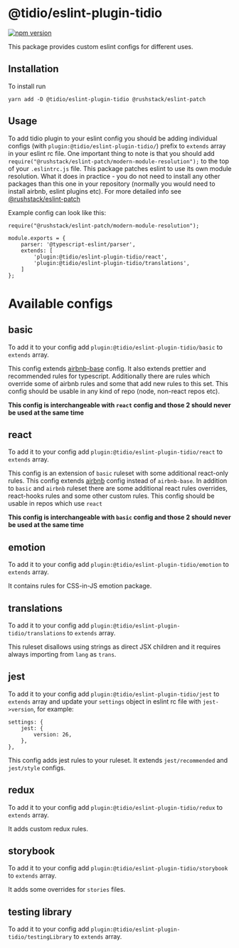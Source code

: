 # @tidio/eslint-plugin-tidio

[![npm version](https://badge.fury.io/js/@tidio%2Feslint-plugin-tidio.svg)](https://badge.fury.io/js/@tidio%2Feslint-plugin-tidio)

This package provides custom eslint configs for different uses.

## Installation

To install run

```
yarn add -D @tidio/eslint-plugin-tidio @rushstack/eslint-patch
```

## Usage

To add tidio plugin to your eslint config you should be adding individual configs (with `plugin:@tidio/eslint-plugin-tidio/`) prefix to `extends` array in your eslint rc file. One important thing to note is that you should add `require("@rushstack/eslint-patch/modern-module-resolution");` to the top of your `.eslintrc.js` file. This package patches eslint to use its own module resolution. What it does in practice - you do not need to install any other packages than this one in your repository (normally you would need to install airbnb, eslint plugins etc). For more detailed info see [@rushstack/eslint-patch](https://www.npmjs.com/package/@rushstack/eslint-patch)

Example config can look like this:

```
require("@rushstack/eslint-patch/modern-module-resolution");

module.exports = {
    parser: '@typescript-eslint/parser',
    extends: [
        'plugin:@tidio/eslint-plugin-tidio/react',
        'plugin:@tidio/eslint-plugin-tidio/translations',
    ]
};
```

# Available configs

## basic

To add it to your config add `plugin:@tidio/eslint-plugin-tidio/basic` to `extends` array.

This config extends [airbnb-base](https://www.npmjs.com/package/eslint-plugin-tidio-airbnb-base) config. It also extends prettier and recommended rules for typescript. Additionally there are rules which override some of airbnb rules and some that add new rules to this set. This config should be usable in any kind of repo (node, non-react repos etc).

**This config is interchangeable with `react` config and those 2 should never be used at the same time**

## react

To add it to your config add `plugin:@tidio/eslint-plugin-tidio/react` to `extends` array.

This config is an extension of `basic` ruleset with some additional react-only rules. This config extends [airbnb](https://www.npmjs.com/package/eslint-plugin-tidio-airbnb) config instead of `airbnb-base`. In addition to `basic` and `airbnb` ruleset there are some additional react rules overrides, react-hooks rules and some other custom rules. This config should be usable in repos which use `react`

**This config is interchangeable with `basic` config and those 2 should never be used at the same time**

## emotion

To add it to your config add `plugin:@tidio/eslint-plugin-tidio/emotion` to `extends` array.

It contains rules for CSS-in-JS emotion package.

## translations

To add it to your config add `plugin:@tidio/eslint-plugin-tidio/translations` to `extends` array.

This ruleset disallows using strings as direct JSX children and it requires always importing from `lang` as `trans`.

## jest

To add it to your config add `plugin:@tidio/eslint-plugin-tidio/jest` to `extends` array and update your `settings` object in eslint rc file with `jest->version`, for example:

```
settings: {
    jest: {
        version: 26,
    },
},
```

This config adds jest rules to your ruleset. It extends `jest/recommended` and `jest/style` configs.

## redux

To add it to your config add `plugin:@tidio/eslint-plugin-tidio/redux` to `extends` array.

It adds custom redux rules.

## storybook

To add it to your config add `plugin:@tidio/eslint-plugin-tidio/storybook` to `extends` array.

It adds some overrides for `stories` files.

## testing library

To add it to your config add `plugin:@tidio/eslint-plugin-tidio/testingLibrary` to `extends` array.
